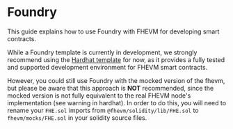 # Foundry

This guide explains how to use Foundry with FHEVM for developing smart contracts.

While a Foundry template is currently in development, we strongly recommend using the [Hardhat template](https://github.com/zama-ai/fhevm-hardhat-template) for now, as it provides a fully tested and supported development environment for FHEVM smart contracts.

However, you could still use Foundry with the mocked version of the fhevm, but please be aware that this approach is **NOT** recommended, since the mocked version is not fully equivalent to the real FHEVM node's implementation (see warning in hardhat). In order to do this, you will need to rename your `FHE.sol` imports from `@fhevm/solidity/lib/FHE.sol` to `fhevm/mocks/FHE.sol` in your solidity source files.
